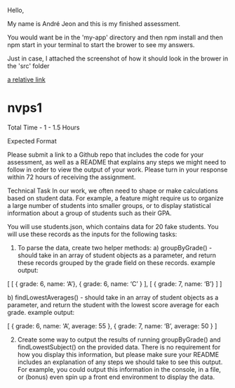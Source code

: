 Hello,

My name is André Jeon and this is my finished assessment.

You would want be in the 'my-app' directory and then npm install and then npm start in your terminal to start the brower to see my answers.

Just in case, I attached the screenshot of how it should look in the brower in the 'src' folder

[a relative link](my-app/src/Screenshot.png)


# nvps1

Total Time - 1 - 1.5 Hours

Expected Format

Please submit a link to a Github repo that includes the code for your assessment, as well as a README that
explains any steps we might need to follow in order to view the output of your work. Please turn in your
response within 72 hours of receiving the assignment.

Technical Task
In our work, we often need to shape or make calculations based on student data. For example, a feature might
require us to organize a large number of students into smaller groups, or to display statistical information about a group of students such as their GPA.

You will use students.json, which contains data for 20 fake students. You will use these records as the inputs for the following tasks:

1) To parse the data, create two helper methods:
a) groupByGrade() - should take in an array of student objects as a parameter, and return these
records grouped by the grade field on these records.
example output:

[
    [ { grade: 6, name: ‘A’}, { grade: 6, name: ‘C’ } ],
    [ { grade: 7, name: ‘B’} ]
]

b) findLowestAverages() - should take in an array of student objects as a parameter, and return
the student with the lowest score average for each grade.
example output:

[
    { grade: 6, name: ‘A’, average: 55 },
    { grade: 7, name: ‘B’, average: 50 }
]

2) Create some way to output the results of running groupByGrade() and findLowestSubject() on the
provided data. There is no requirement for how you display this information, but please make sure your
README includes an explanation of any steps we should take to see this output. For example, you
could output this information in the console, in a file, or (bonus) even spin up a front end environment to
display the data.
